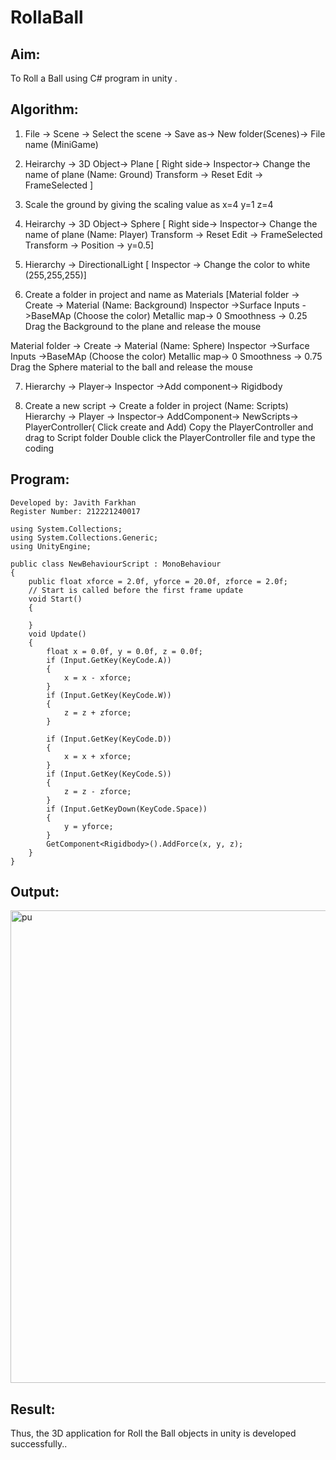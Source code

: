 # RollaBall

## Aim:
To Roll a Ball using C# program in unity .
## Algorithm:

1. File -> Scene -> Select the scene -> Save as-> New folder(Scenes)-> File name (MiniGame)

2. Heirarchy -> 3D Object-> Plane 
[ Right side-> Inspector-> Change the name of plane (Name: Ground)
Transform -> Reset
Edit -> FrameSelected ]

3. Scale the ground by giving the scaling value as x=4 y=1 z=4

4. Heirarchy -> 3D Object-> Sphere
[ Right side-> Inspector-> Change the name of plane (Name: Player)
Transform -> Reset
Edit -> FrameSelected 
Transform -> Position -> y=0.5]

5. Hierarchy -> DirectionalLight
[ Inspector -> Change the color to white (255,255,255)]

6. Create a folder in project and name as Materials
[Material folder -> Create -> Material (Name: Background)
Inspector ->Surface Inputs ->BaseMAp (Choose the color)
Metallic map-> 0
Smoothness -> 0.25
Drag the Background to the plane and release the mouse

Material folder -> Create -> Material (Name: Sphere)
Inspector ->Surface Inputs ->BaseMAp (Choose the color)
Metallic map-> 0
Smoothness -> 0.75
Drag the Sphere material to the ball and release the mouse

 7. Hierarchy -> Player-> Inspector ->Add component-> Rigidbody

8. Create a new script -> Create a folder in project (Name: Scripts)
Hierarchy -> Player -> Inspector-> AddComponent-> NewScripts-> PlayerController( Click create and Add)
Copy the PlayerController and drag to Script folder
Double click the PlayerController file and type the coding

## Program:
```
Developed by: Javith Farkhan
Register Number: 212221240017
```
```
using System.Collections;
using System.Collections.Generic;
using UnityEngine;

public class NewBehaviourScript : MonoBehaviour
{
    public float xforce = 2.0f, yforce = 20.0f, zforce = 2.0f;
    // Start is called before the first frame update
    void Start()
    {

    } 
    void Update()
    {
        float x = 0.0f, y = 0.0f, z = 0.0f;
        if (Input.GetKey(KeyCode.A))
        {
            x = x - xforce;
        }
        if (Input.GetKey(KeyCode.W))
        {
            z = z + zforce;
        }

        if (Input.GetKey(KeyCode.D))
        {
            x = x + xforce;
        }
        if (Input.GetKey(KeyCode.S))
        {
            z = z - zforce;
        }
        if (Input.GetKeyDown(KeyCode.Space))
        {
            y = yforce;
        }
        GetComponent<Rigidbody>().AddForce(x, y, z);
    }
}
```

## Output:
<img width="756" alt="pu" src="https://github.com/MEENA155/RollaBall/assets/94677128/24280a11-c50a-43a9-845a-0d2da42557f0">

## Result:
Thus, the 3D application for Roll the Ball objects in unity is developed successfully..
